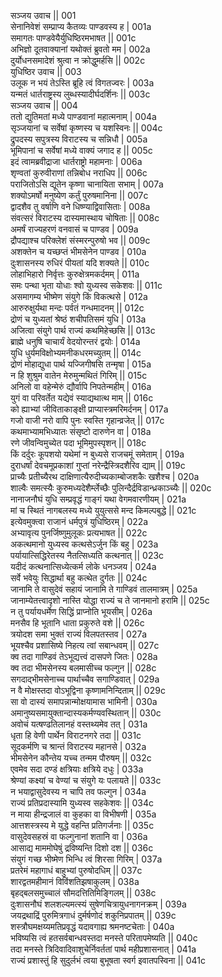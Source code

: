 सञ्जय उवाच ||	001    
सेनानिवेशं सम्प्राप्य कैतव्यः पाण्डवस्य ह |	001a  
समागतः पाण्डवेयैर्युधिष्ठिरमभाषत ||	001c  
अभिज्ञो दूतवाक्यानां यथोक्तं ब्रुवतो मम |	002a  
दुर्योधनसमादेशं श्रुत्वा न क्रोद्धुमर्हसि ||	002c  
युधिष्ठिर उवाच ||	003    
उलूक न भयं तेऽस्ति ब्रूहि त्वं विगतज्वरः |	003a  
यन्मतं धार्तराष्ट्रस्य लुब्धस्यादीर्घदर्शिनः ||	003c  
सञ्जय उवाच ||	004    
ततो द्युतिमतां मध्ये पाण्डवानां महात्मनाम् |	004a  
सृञ्जयानां च सर्वेषां कृष्णस्य च यशस्विनः ||	004c  
द्रुपदस्य सपुत्रस्य विराटस्य च सन्निधौ |	005a  
भूमिपानां च सर्वेषां मध्ये वाक्यं जगाद ह ||	005c  
इदं त्वामब्रवीद्राजा धार्तराष्ट्रो महामनाः |	006a  
शृण्वतां कुरुवीराणां तन्निबोध नराधिप ||	006c  
पराजितोऽसि द्यूतेन कृष्णा चानायिता सभाम् |	007a  
शक्योऽमर्षो मनुष्येण कर्तुं पुरुषमानिना ||	007c  
द्वादशैव तु वर्षाणि वने धिष्ण्याद्विवासिताः |	008a  
संवत्सरं विराटस्य दास्यमास्थाय चोषिताः ||	008c  
अमर्षं राज्यहरणं वनवासं च पाण्डव |	009a  
द्रौपद्याश्च परिक्लेशं संस्मरन्पुरुषो भव ||	009c  
अशक्तेन च यच्छप्तं भीमसेनेन पाण्डव |	010a  
दुःशासनस्य रुधिरं पीयतां यदि शक्यते ||	010c  
लोहाभिहारो निर्वृत्तः कुरुक्षेत्रमकर्दमम् |	011a  
समः पन्था भृता योधाः श्वो युध्यस्व सकेशवः ||	011c  
असमागम्य भीष्मेण संयुगे किं विकत्थसे |	012a  
आरुरुक्षुर्यथा मन्दः पर्वतं गन्धमादनम् ||	012c  
द्रोणं च युध्यतां श्रेष्ठं शचीपतिसमं युधि |	013a  
अजित्वा संयुगे पार्थ राज्यं कथमिहेच्छसि ||	013c  
ब्राह्मे धनुषि चाचार्यं वेदयोरन्तरं द्वयोः |	014a  
युधि धुर्यमविक्षोभ्यमनीकधरमच्युतम् ||	014c  
द्रोणं मोहाद्युधा पार्थ यज्जिगीषसि तन्मृषा |	015a  
न हि शुश्रुम वातेन मेरुमुन्मथितं गिरिम् ||	015c  
अनिलो वा वहेन्मेरुं द्यौर्वापि निपतेन्महीम् |	016a  
युगं वा परिवर्तेत यद्येवं स्याद्यथात्थ माम् ||	016c  
को ह्याभ्यां जीविताकाङ्क्षी प्राप्यास्त्रमरिमर्दनम् |	017a  
गजो वाजी नरो वापि पुनः स्वस्ति गृहान्व्रजेत् ||	017c  
कथमाभ्यामभिध्यातः संसृष्टो दारुणेन वा |	018a  
रणे जीवन्विमुच्येत पदा भूमिमुपस्पृशन् ||	018c  
किं दर्दुरः कूपशयो यथेमां न बुध्यसे राजचमूं समेताम् |	019a  
दुराधर्षां देवचमूप्रकाशां गुप्तां नरेन्द्रैस्त्रिदशैरिव द्याम् ||	019c  
प्राच्यैः प्रतीच्यैरथ दाक्षिणात्यैरुदीच्यकाम्बोजशकैः खशैश्च |	020a  
शाल्वैः समत्स्यैः कुरुमध्यदेशैर्म्लेच्छैः पुलिन्दैर्द्रविडान्ध्रकाञ्च्यैः ||	020c  
नानाजनौघं युधि सम्प्रवृद्धं गाङ्गं यथा वेगमवारणीयम् |	021a  
मां च स्थितं नागबलस्य मध्ये युयुत्ससे मन्द किमल्पबुद्धे ||	021c  
इत्येवमुक्त्वा राजानं धर्मपुत्रं युधिष्ठिरम् |	022a  
अभ्यावृत्य पुनर्जिष्णुमुलूकः प्रत्यभाषत ||	022c  
अकत्थमानो युध्यस्व कत्थसेऽर्जुन किं बहु |	023a  
पर्यायात्सिद्धिरेतस्य नैतत्सिध्यति कत्थनात् ||	023c  
यदीदं कत्थनात्सिध्येत्कर्म लोके धनञ्जय |	024a  
सर्वे भवेयुः सिद्धार्था बहु कत्थेत दुर्गतः ||	024c  
जानामि ते वासुदेवं सहायं जानामि ते गाण्डिवं तालमात्रम् |	025a  
जानाम्येतत्त्वादृशो नास्ति योद्धा राज्यं च ते जानमानो हरामि ||	025c  
न तु पर्यायधर्मेण सिद्धिं प्राप्नोति भूयसीम् |	026a  
मनसैव हि भूतानि धाता प्रकुरुते वशे ||	026c  
त्रयोदश समा भुक्तं राज्यं विलपतस्तव |	027a  
भूयश्चैव प्रशासिष्ये निहत्य त्वां सबान्धवम् ||	027c  
क्व तदा गाण्डिवं तेऽभूद्यत्त्वं दासपणे जितः |	028a  
क्व तदा भीमसेनस्य बलमासीच्च फल्गुन ||	028c  
सगदाद्भीमसेनाच्च पार्थाच्चैव सगाण्डिवात् |	029a  
न वै मोक्षस्तदा वोऽभूद्विना कृष्णामनिन्दिताम् ||	029c  
सा वो दास्यं समापन्नान्मोक्षयामास भामिनी |	030a  
अमानुष्यसमायुक्तान्दास्यकर्मण्यवस्थितान् ||	030c  
अवोचं यत्षण्ढतिलानहं वस्तथ्यमेव तत् |	031a  
धृता हि वेणी पार्थेन विराटनगरे तदा ||	031c  
सूदकर्मणि च श्रान्तं विराटस्य महानसे |	032a  
भीमसेनेन कौन्तेय यच्च तन्मम पौरुषम् ||	032c  
एवमेव सदा दण्डं क्षत्रियाः क्षत्रिये दधुः |	033a  
श्रेण्यां कक्ष्यां च वेण्यां च संयुगे यः पलायते ||	033c  
न भयाद्वासुदेवस्य न चापि तव फल्गुन |	034a  
राज्यं प्रतिप्रदास्यामि युध्यस्व सहकेशवः ||	034c  
न माया हीन्द्रजालं वा कुहका वा विभीषणी |	035a  
आत्तशस्त्रस्य मे युद्धे वहन्ति प्रतिगर्जनाः ||	035c  
वासुदेवसहस्रं वा फल्गुनानां शतानि वा |	036a  
आसाद्य माममोघेषुं द्रविष्यन्ति दिशो दश ||	036c  
संयुगं गच्छ भीष्मेण भिन्धि त्वं शिरसा गिरिम् |	037a  
प्रतरेमं महागाधं बाहुभ्यां पुरुषोदधिम् ||	037c  
शारद्वतमहीमानं विविंशतिझषाकुलम् |	038a  
बृहद्बलसमुच्चालं सौमदत्तितिमिङ्गिलम् ||	038c  
दुःशासनौघं शलशल्यमत्स्यं सुषेणचित्रायुधनागनक्रम् |	039a  
जयद्रथाद्रिं पुरुमित्रगाधं दुर्मर्षणोदं शकुनिप्रपातम् ||	039c  
शस्त्रौघमक्षय्यमतिप्रवृद्धं यदावगाह्य श्रमनष्टचेताः |	040a  
भविष्यसि त्वं हतसर्वबान्धवस्तदा मनस्ते परितापमेष्यति ||	040c  
तदा मनस्ते त्रिदिवादिवाशुचेर्निवर्ततां पार्थ महीप्रशासनात् |	041a  
राज्यं प्रशास्तुं हि सुदुर्लभं त्वया बुभूषता स्वर्ग इवातपस्विना ||	041c  
